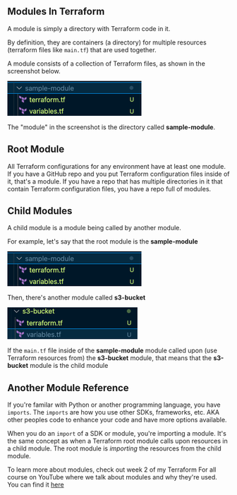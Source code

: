 ## Modules In Terraform

A module is simply a directory with Terraform code in it. 

By definition, they are containers (a directory) for multiple resources (terraform files like `main.tf`) that are used together.

A module consists of a collection of Terraform files, as shown in the screenshot below.

![](../images/module_dir.jpg)

The "module" in the screenshot is the directory called **sample-module**.

## Root Module
All Terraform configurations for any environment have at least one module. If you have a GitHub repo and you put Terraform configuration files inside of it, that's a module. If you have a repo that has multiple directories in it that contain Terraform configuration files, you have a repo full of modules.

## Child Modules
A child module is a module being called by another module.

For example, let's say that the root module is the **sample-module**

![](../images/module_dir.jpg)

Then, there's another module called **s3-bucket**

![](../images/s3-module.jpg)

If the `main.tf` file inside of the **sample-module** module called upon (use Terraform resources from) the **s3-bucket** module, that means that the **s3-bucket** module is the child module

## Another Module Reference

If you're familar with Python or another programming language, you have `imports`. The `imports` are how you use other SDKs, frameworks, etc. AKA other peoples code to enhance your code and have more options available.

When you do an `import` of a SDK or module, you're importing a module. It's the same concept as when a Terraform root module calls upon resources in a child module. The root module is *importing* the resources from the child module.



To learn more about modules, check out week 2 of my Terraform For all course on YouTube where we talk about modules and why they're used. You can find it [here](https://www.youtube.com/watch?v=PR3RnimYd2k&t=1s)